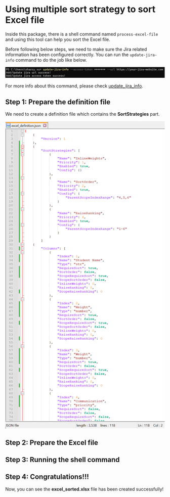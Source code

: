# Using multiple sort strategy to sort Excel file

Inside this package, there is a shell command named `process-excel-file` and using this tool can help you sort the Excel file.

Before following below steps, we need to make sure the Jira related information has been configured correctly.
You can run the `update-jira-info` command to do the job like below.

![update_jira_info_success](../_static/image/quick_start/update_jira_info_success.png)

For more info about this command, please check [update_jira_info](../reference/update_jira_info.md).

## Step 1: Prepare the definition file

We need to create a definition file which contains the **SortStrategies** part.

![excel_definition_example](../_static/image/quick_start/sort_excel_file/sort_excel_file_excel_definition.png)

## Step 2: Prepare the Excel file

## Step 3: Running the shell command

## Step 4: Congratulations!!!

Now, you can see the **excel_sorted.xlsx** file has been created successfully!
